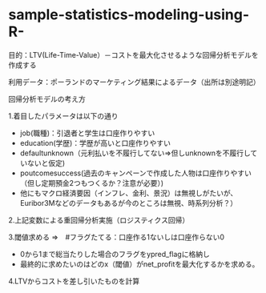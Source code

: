 # sample-statistics-modeling-using-R-

目的：LTV(Life-Time-Value）－コストを最大化させるような回帰分析モデルを作成する

利用データ：ポーランドのマーケティング結果によるデータ（出所は別途明記）

回帰分析モデルの考え方

1.着目したパラメータは以下の通り
- job(職種)：引退者と学生は口座作りやすい
- education(学歴)：学歴が高いと口座作りやすい
- defaultunknown（元利払いを不履行してない⇒但しunknownを不履行していないと仮定)
- poutcomesuccess(過去のキャンペーンで作成した人物は口座作りやすい（但し定期預金2つもつくるか？注意が必要）)
- 他にもマクロ経済要因（インフレ、金利、景況）は無視しがたいが、Euribor3Mなどのデータもあるが今のところは無視、時系列分析？）

2.上記変数による重回帰分析実施（ロジスティクス回帰）

3.閾値求める ⇒　#フラグたてる：口座作る1ないしは口座作らない0
- 0から1まで総当たりした場合のフラグをypred_flagに格納し
- 最終的に求めたいのはどのx（閾値）がnet_profitを最大化するかを求める。

4.LTVからコストを差し引いたものを計算
